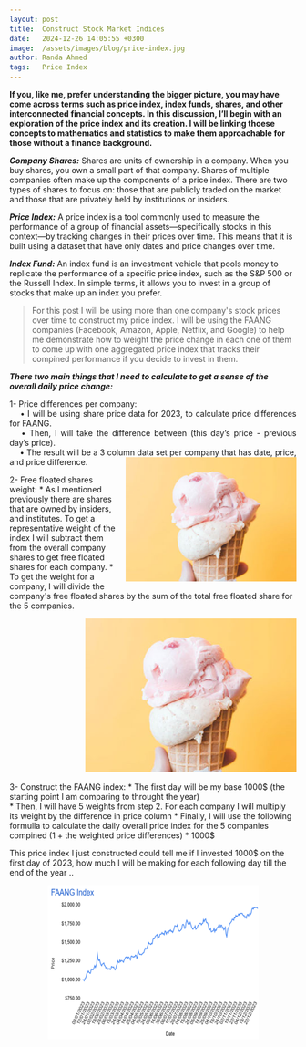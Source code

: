 ```yaml
---
layout: post
title:  Construct Stock Market Indices
date:   2024-12-26 14:05:55 +0300
image:  /assets/images/blog/price-index.jpg
author: Randa Ahmed
tags:   Price Index
---
```


**If you, like me, prefer understanding the bigger picture, you may have come across terms such as price index, index funds, shares, and other interconnected financial concepts. In this discussion, I’ll begin with an exploration of the price index and its creation. I will be linking thoese concepts to mathematics and statistics to make them approachable for those without a finance background.**

***Company Shares:*** Shares are units of ownership in a company. When you buy shares, you own a small part of that company. Shares of multiple companies often make up the components of a price index. There are two types of shares to focus on: those that are publicly traded on the market and those that are privately held by institutions or insiders. 

***Price Index:*** A price index is a tool commonly used to measure the performance of a group of financial assets—specifically stocks in this context—by tracking changes in their prices over time. This means that it is built using a dataset that have only dates and price changes over time. 

***Index Fund:*** An index fund is an investment vehicle that pools money to replicate the performance of a specific price index, such as the S&P 500 or the Russell Index. In simple terms, it allows you to invest in a group of stocks that make up an index you prefer. 

> For this post I will be using more than one company's stock prices over time to construct my price index. I will be using the FAANG companies (Facebook, Amazon, Apple, Netflix, and Google) to help me demonstrate how to weight the price change in each one of them to come up with one aggregated price index that tracks their compined performance if you decide to invest in them. 

***There two main things that I need to calculate to get a sense of the overall daily price change:***

<!-- 1- Price differences per company: 
    * I will be using share price data for 2023, to calculate price differences for FAANG. 
    * Then, I will take the difference between (this day's price - previous day's price). 
    * The result will be a 3 column data set per company that has date, price, and price difference  -->

<p style="text-align: justify;">
  1- Price differences per company:
  <br>
  &emsp; • I will be using share price data for 2023, to calculate price differences for FAANG.
  <br>
  &emsp; • Then, I will take the difference between (this day’s price - previous day’s price).
  <br>
  &emsp; • The result will be a 3 column data set per company that has date, price, and price difference.
  <span style="float: right; margin-left: 10px;">
    <img src="/assets/images/blog/post-2.jpg" alt="Additional image description" style="max-width: 300px; height: auto;">
  </span>
</p>


<!-- <p style="text-align: right;">
  <img src="/assets/images/blog/post-2.jpg" alt="Additional image description">
</p> -->

2- Free floated shares weight: 
    * As I mentioned previously there are shares that are owned by insiders, and institutes. To get a representative weight of the index I will subtract them from 
    the overall company shares to get free floated shares for each company. 
    * To get the weight for a company, I will divide the company's free floated shares by the sum of the total free floated share for the 5 companies. 

<p style="text-align: right;">
  <img src="/assets/images/blog/post-2.jpg" alt="Additional image description">
</p>

3- Construct the FAANG index:
    * The first day will be my base 1000$ (the starting point I am comparing to throught the year)   
    * Then, I will have 5 weights from step 2. For each company I will multiply its weight by the difference in price column
    * Finally, I will use the following formulla to calculate the daily overall price index for the 5 companies compined
             (1 + the weighted price differences) * 1000$

This price index I just constructed could tell me if I invested 1000$ on the first day of 2023, how much I will be making for each following day till the end of the year .. 

<p style="text-align: center;">
  <img src="/assets/images/blog/price-index.jpg" alt="Additional image description">
</p>